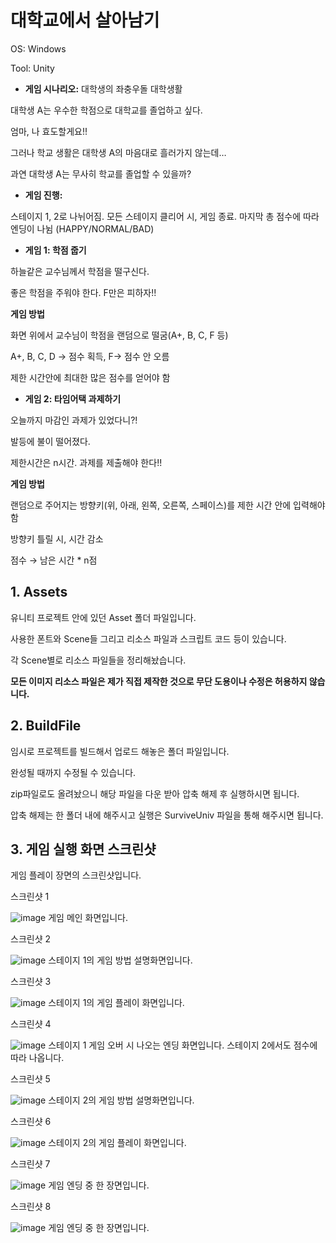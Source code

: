 # 대학교에서 살아남기
OS: Windows

Tool: Unity
<br>
- **게임 시나리오:** 대학생의 좌충우돌 대학생활

대학생 A는 우수한 학점으로 대학교를 졸업하고 싶다.

엄마, 나 효도할게요!!

그러나 학교 생활은 대학생 A의 마음대로 흘러가지 않는데…

과연 대학생 A는 무사히 학교를 졸업할 수 있을까?


- **게임 진행:**

스테이지 1, 2로 나뉘어짐. 모든 스테이지 클리어 시, 게임 종료. 마지막 총 점수에 따라 엔딩이 나뉨 (HAPPY/NORMAL/BAD)


- **게임 1: 학점 줍기**

하늘같은 교수님께서 학점을 떨구신다.

좋은 학점을 주워야 한다. F만은 피하자!!

**게임 방법**

화면 위에서 교수님이 학점을 랜덤으로 떨굼(A+, B, C, F 등)

A+, B, C, D → 점수 획득, F→ 점수 안 오름

제한 시간안에 최대한 많은 점수를 얻어야 함

- **게임 2: 타임어택 과제하기**

오늘까지 마감인 과제가 있었다니?!

발등에 불이 떨어졌다.

제한시간은 n시간. 과제를 제출해야 한다!!

**게임 방법**

랜덤으로 주어지는 방향키(위, 아래, 왼쪽, 오른쪽, 스페이스)를 제한 시간 안에 입력해야함

방향키 틀릴 시, 시간 감소

점수 → 남은 시간 * n점

## 1. Assets
   
   유니티 프로젝트 안에 있던 Asset 폴더 파일입니다.
   
   사용한 폰트와 Scene들 그리고 리소스 파일과 스크립트 코드 등이 있습니다.
   
   각 Scene별로 리소스 파일들을 정리해놨습니다.
   
   **모든 이미지 리소스 파일은 제가 직접 제작한 것으로 무단 도용이나 수정은 허용하지 않습니다.**


## 2. BuildFile
   
   임시로 프로젝트를 빌드해서 업로드 해놓은 폴더 파일입니다.
   
   완성될 때까지 수정될 수 있습니다.
   
   zip파일로도 올려놨으니 해당 파일을 다운 받아 압축 해제 후 실행하시면 됩니다.
   
   압축 해제는 한 폴더 내에 해주시고 실행은 SurviveUniv 파일을 통해 해주시면 됩니다.


## 3. 게임 실행 화면 스크린샷
   
   게임 플레이 장면의 스크린샷입니다.
   
   스크린샷 1
   
   ![image](https://github.com/ksk0823/SurviveUniv/assets/91865751/f38ed778-6308-4e9e-bee7-e5abdb78fdb9)
   게임 메인 화면입니다.

   스크린샷 2
   
   ![image](https://github.com/ksk0823/SurviveUniv/assets/91865751/4479b9c4-8cbd-46b6-af2c-76d7e232e2f1)
   스테이지 1의 게임 방법 설명화면입니다.

   스크린샷 3

   ![image](https://github.com/ksk0823/SurviveUniv/assets/91865751/4f98f6c4-549f-4f3f-8497-6ca41a95098f)
   스테이지 1의 게임 플레이 화면입니다.

   스크린샷 4

   ![image](https://github.com/ksk0823/SurviveUniv/assets/91865751/0efdb532-7306-467c-b86c-77966f68188c)
   스테이지 1 게임 오버 시 나오는 엔딩 화면입니다. 스테이지 2에서도 점수에 따라 나옵니다.

   스크린샷 5

   ![image](https://github.com/ksk0823/SurviveUniv/assets/91865751/d42e0423-a556-4228-90d0-a146a6af9d7f)
   스테이지 2의 게임 방법 설명화면입니다.

   스크린샷 6

   ![image](https://github.com/ksk0823/SurviveUniv/assets/91865751/3dc95a9f-3834-450e-a02b-0b1652fabf9c)
   스테이지 2의 게임 플레이 화면입니다.

   스크린샷 7

   ![image](https://github.com/ksk0823/SurviveUniv/assets/91865751/700168d6-e3bc-4399-839b-0a6a24470269)
   게임 엔딩 중 한 장면입니다.

   스크린샷 8

   ![image](https://github.com/ksk0823/SurviveUniv/assets/91865751/c0999adf-8ac5-44f3-bc4b-dfd39860a2c0)
   게임 엔딩 중 한 장면입니다.
   

   
